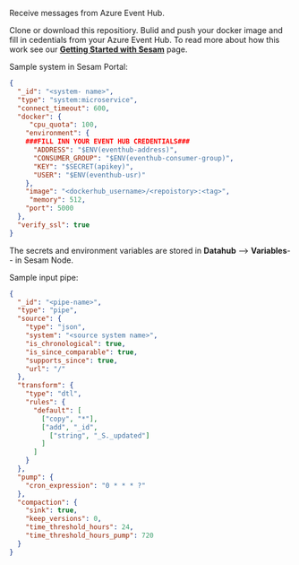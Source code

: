 Receive messages from Azure Event Hub.

Clone or download this repositiory. Bulid and push your docker image and fill in cedentials from your Azure Event Hub. 
To read more about how this work see our [**Getting Started with Sesam**](https://github.com/sesam-community/wiki/wiki/Getting-started) page.

Sample system in Sesam Portal:
```json
{
  "_id": "<system- name>",
  "type": "system:microservice",
  "connect_timeout": 600,
  "docker": {
     "cpu_quota": 100,
    "environment": {
    ###FILL INN YOUR EVENT HUB CREDENTIALS###
      "ADDRESS": "$ENV(eventhub-address)",
      "CONSUMER_GROUP": "$ENV(eventhub-consumer-group)",
      "KEY": "$SECRET(apikey)",
      "USER": "$ENV(eventhub-usr)"
    },
    "image": "<dockerhub_username>/<repoistory>:<tag>",
     "memory": 512,
    "port": 5000
  },
  "verify_ssl": true
}
```
The secrets and environment variables are stored in **Datahub** --> **Variables**-- in Sesam Node. 

Sample input pipe:
```json
{
  "_id": "<pipe-name>",
  "type": "pipe",
  "source": {
    "type": "json",
    "system": "<source system name>",
    "is_chronological": true,
    "is_since_comparable": true,
    "supports_since": true,
    "url": "/"
  },
  "transform": {
    "type": "dtl",
    "rules": {
      "default": [
        ["copy", "*"],
        ["add", "_id",
          ["string", "_S._updated"]
        ]
      ]
    }
  },
  "pump": {
    "cron_expression": "0 * * * ?"
  },
  "compaction": {
    "sink": true,
    "keep_versions": 0,
    "time_threshold_hours": 24,
    "time_threshold_hours_pump": 720
  }
}
```


